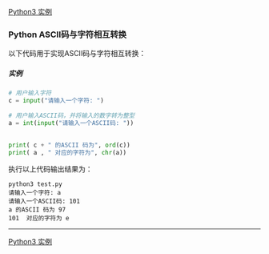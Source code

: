 [Python3 实例](/src/lesson25.examples/examples.md)
### Python ASCII码与字符相互转换

以下代码用于实现ASCII码与字符相互转换：

##### 实例
```python
# 用户输入字符
c = input("请输入一个字符: ")
 
# 用户输入ASCII码，并将输入的数字转为整型
a = int(input("请输入一个ASCII码: "))
 
 
print( c + " 的ASCII 码为", ord(c))
print( a , " 对应的字符为", chr(a))
```
执行以上代码输出结果为：
```
python3 test.py 
请输入一个字符: a
请输入一个ASCII码: 101
a 的ASCII 码为 97
101  对应的字符为 e
```
---
[Python3 实例](/src/lesson25.examples/examples.md)